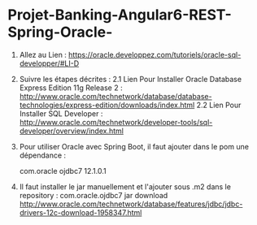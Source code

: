 # Projet-Banking-Angular6-REST-Spring-Oracle-

1. Allez au Lien : https://oracle.developpez.com/tutoriels/oracle-sql-developper/#LI-D 
2. Suivre les étapes décrites : 
  2.1 Lien Pour Installer Oracle Database Express Edition 11g Release 2 : http://www.oracle.com/technetwork/database/database-technologies/express-edition/downloads/index.html 
  2.2 Lien Pour Installer SQL Developer : http://www.oracle.com/technetwork/developer-tools/sql-developer/overview/index.html 
3. Pour utiliser Oracle avec Spring Boot, il faut ajouter dans le pom une dépendance : 
    
      <dependency>
            <groupId>com.oracle</groupId>
            <artifactId>ojdbc7</artifactId>
            <version>12.1.0.1</version>
        </dependency>
        
4. Il faut installer le jar manuellement et l'ajouter sous .m2 dans le repository : com.oracle.ojdbc7 jar download 
http://www.oracle.com/technetwork/database/features/jdbc/jdbc-drivers-12c-download-1958347.html 
